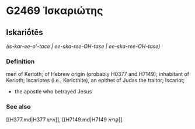 # G2469 Ἰσκαριώτης

## Iskariṓtēs

_(is-kar-ee-o'-tace | ee-ska-ree-OH-tase | ee-ska-ree-OH-tase)_

### Definition

men of Kerioth; of Hebrew origin (probably H0377 and H7149); inhabitant of Kerioth; Iscariotes (i.e., Keriothite), an epithet of Judas the traitor; Iscariot; 

- the apostle who betrayed Jesus

### See also

[[H377.md|H377 איש]], [[H7149.md|H7149 קריא]]
